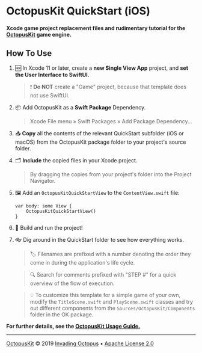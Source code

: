 #  OctopusKit QuickStart (iOS)

#### Xcode game project replacement files and rudimentary tutorial for the [OctopusKit][repository] game engine.

## How To Use

1. 🆕 In Xcode 11 or later, create a **new Single View App** project, and **set the User Interface to SwiftUI.**

	> ❗️ **Do NOT** create a "Game" project, because that template does not use SwiftUI.

2. 📦 Add OctopusKit as a **Swift Package** Dependency.
    
    > Xcode File menu » Swift Packages » Add Package Dependency...

3. 📥 **Copy** all the contents of the relevant QuickStart subfolder (iOS or macOS) from the OctopusKit package folder to your project's source folder. 

4. 🗂 **Include** the copied files in your Xcode project. 

	> By dragging the copies from your project's folder into the Project Navigator.

5. 🖼 Add an `OctopusKitQuickStartView` to the `ContentView.swift` file:

	```
	var body: some View {
		OctopusKitQuickStartView()
	}
    ```
	
6. 🚀 Build and run the project!

7. 👓 Dig around in the QuickStart folder to see how everything works.

	> 🏷 Filenames are prefixed with a number denoting the order they come in during the application's life cycle. 
	
	> 🔍 Search for comments prefixed with "STEP #" for a quick overview of the flow of execution.

	> 💡 To customize this template for a simple game of your own, modify the `TitleScene.swift` and `PlayScene.swift` classes and try out different components from the `Sources/OctopusKit/Components` folder in the OK package.

**For further details, see the [OctopusKit Usage Guide.][usage-guide]**

----

[OctopusKit][repository] © 2019 [Invading Octopus][website] • [Apache License 2.0][license]

[repository]: https://github.com/invadingoctopus/octopuskit
[website]: https://invadingoctopus.io
[license]: https://www.apache.org/licenses/LICENSE-2.0.html

[usage-guide]: https://invadingoctopus.io/octopuskit/documentation/usage.html
